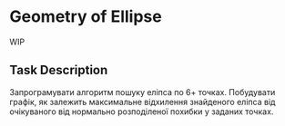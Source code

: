 # Geometry of Ellipse
WIP

## Task Description

Запрограмувати алгоритм пошуку еліпса  по 6+ точках. Побудувати графік, як залежить максимальне відхилення знайденого еліпса від очікуваного від нормально розподіленої похибки у заданих точках.